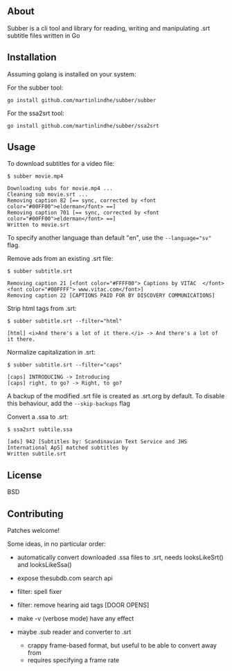 ## About

Subber is a cli tool and library for reading,
writing and manipulating .srt subtitle files written in Go


## Installation

Assuming golang is installed on your system:


For the subber tool:
```
go install github.com/martinlindhe/subber/subber
```

For the ssa2srt tool:
```
go install github.com/martinlindhe/subber/ssa2srt
```


## Usage

To download subtitles for a video file:

```
$ subber movie.mp4

Downloading subs for movie.mp4 ...
Cleaning sub movie.srt ...
Removing caption 82 [== sync, corrected by <font color="#00FF00">elderman</font> ==]
Removing caption 701 [== sync, corrected by <font color="#00FF00">elderman</font> ==]
Written to movie.srt
```

To specify another language than default "en", use the `--language="sv"` flag.


Remove ads from an existing .srt file:

```
$ subber subtitle.srt

Removing caption 21 [<font color="#FFFF00"> Captions by VITAC  </font><font color="#00FFFF"> www.vitac.com</font>]
Removing caption 22 [CAPTIONS PAID FOR BY DISCOVERY COMMUNICATIONS]
```

Strip html tags from .srt:

```
$ subber subtitle.srt --filter="html"

[html] <i>And there's a lot of it there.</i> -> And there's a lot of it there.
```

Normalize capitalization in .srt:

```
$ subber subtitle.srt --filter="caps"

[caps] INTRODUCING -> Introducing
[caps] right, to go? -> Right, to go?
```

A backup of the modified .srt file is created as .srt.org by default. To disable this behaviour, add the `--skip-backups` flag


Convert a .ssa to .srt:

```
$ ssa2srt subtile.ssa

[ads] 942 [Subtitles by: Scandinavian Text Service and JHS International ApS] matched subtitles by
Written subtile.srt
```

## License

BSD


## Contributing

Patches welcome!

Some ideas, in no particular order:

- automatically convert downloaded .ssa files to .srt, needs looksLikeSrt() and looksLikeSsa()
- expose thesubdb.com search api
- filter: spell fixer
- filter: remove hearing aid tags [DOOR OPENS]
- make -v (verbose mode) have any effect

- maybe .sub reader and converter to .srt
    - crappy frame-based format, but useful to be able to convert away from
    - requires specifying a frame rate

